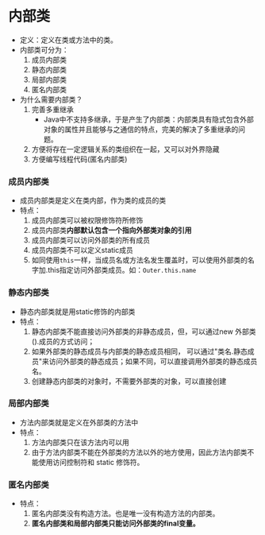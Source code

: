 # 内部类

- 定义：定义在类或方法中的类。
- 内部类可分为：
  1. 成员内部类
  2. 静态内部类
  3. 局部内部类
  4. 匿名内部类
- 为什么需要内部类？
  1. 完善多重继承
     - Java中不支持多继承，于是产生了内部类：内部类具有隐式包含外部对象的属性并且能够与之通信的特点，完美的解决了多重继承的问题。
  2. 方便将存在一定逻辑关系的类组织在一起，又可以对外界隐藏
  3. 方便编写线程代码(匿名内部类)

### 成员内部类

- 成员内部类是定义在类内部，作为类的成员的类
- 特点：
  1. 成员内部类可以被权限修饰符所修饰
  2. 成员内部类**内部默认包含一个指向外部类对象的引用**
  3. 成员内部类可以访问外部类的所有成员
  4. 成员内部类不可以定义static成员
  5. 如同使用`this`一样，当成员名或方法名发生覆盖时，可以使用外部类的名字加.this指定访问外部类成员。如：`Outer.this.name`

### 静态内部类

- 静态内部类就是用static修饰的内部类
- 特点：
  1. 静态内部类不能直接访问外部类的非静态成员，但，可以通过new 外部类().成员的方式访问；
  2. 如果外部类的静态成员与内部类的静态成员相同， 可以通过"类名.静态成员"来访问外部类的静态成员；如果不同，可以直接调用外部类的静态成员名。
  3. 创建静态内部类的对象时，不需要外部类的对象，可以直接创建

### 局部内部类

- 方法内部类就是定义在外部类的方法中
- 特点：
  1. 方法内部类只在该方法内可以用
  2. 由于方法内部类不能在外部类的方法以外的地方使用，因此方法内部类不能使用访问控制符和 static 修饰符。

### 匿名内部类

- 特点：
  1. 匿名内部类没有构造方法。也是唯一没有构造方法的内部类。
  2. **匿名内部类和局部内部类只能访问外部类的final变量。**
 
